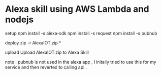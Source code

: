 # Alexa skill using AWS Lambda  and nodejs

setup 
npm install -s alexa-sdk
npm install -s request
npm install -s pubnub


deploy 
zip -r AlexaIOT.zip *

upload 
Upload AlexaIOT.zip to Alexa Skill

note : pubnub is not used in the alexa  app , I initally tried 
to use this for my service and then reverted to calling api . 